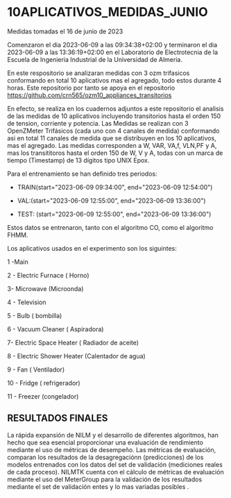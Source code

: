 # 10APLICATIVOS_MEDIDAS_JUNIO
Medidas tomadas el 16 de junio de 2023 

Comenzaron el dia 2023-06-09 a las 09:34:38+02:00 y terminaron el dia 2023-06-09  a las 13:36:19+02:00 en el Laboratorio de Electrotecnia de la  Escuela de Ingenieria Industrial de la Universidad de Almeria.

En este respositorio se analizaran medidas con 3 ozm  trifasicos conformando en total  10 aplicativos  mas el agregado, todo estos durante 4 horas. Este repositorio por tanto se apoya en el repositorio https://github.com/crn565/ozm10_appliances_transitorios

En efecto, se realiza  en los cuadernos adjuntos a este repositorio el analisis de las medidas de 10 aplicativos incluyendo transitorios  hasta el orden 150 de tension, corriente y potencia. Las Medidas  se realizan con 3  OpenZMeter  Trifásicos  (cada uno con 4 canales de medida)  conformando asi en total  11 canales de medida  que se distribuyen en los 10 aplicativos, mas el agregado. Las medidas corresponden a W, VAR, VA,f, VLN,PF y A, mas los transititoros  hasta el orden 150 de W, V y A,   todas con un marca de tiempo (Timestamp) de 13 dígitos tipo UNIX Epox.


  
  
Para el  entrenamiento se  han definido tres periodos:

 - TRAIN(start="2023-06-09 09:34:00", end="2023-06-09 12:54:00")


 - VAL:(start="2023-06-09 12:55:00", end="2023-06-09 13:36:00")
 
 - TEST: (start="2023-06-09 12:55:00", end="2023-06-09 13:36:00")
 

Estos datos se entrenaron, tanto con el algoritmo CO, como el algoritmo FHMM.


Los aplicativos  usados en el experimento son los siguintes:

 1 -Main
 
2 - Electric Furnace ( Horno)

3- Microwave (Microonda)

4 - Television

5 - Bulb ( bombilla)

6 - Vacuum Cleaner ( Aspiradora)

7- Electric Space Heater ( Radiador de aceite)

8 - Electric Shower Heater  (Calentador de agua)

9 - Fan  ( Ventilador)

10 - Fridge  ( refrigerador)

11 -  Freezer (congelador)



## RESULTADOS FINALES
La rápida expansión de NILM y el desarrollo de diferentes algoritmos, han hecho que sea esencial proporcionar una evaluación de rendimiento mediante el uso de métricas de desempeño. Las métricas de evaluación, comparan los resultados de la desagregaciónn (predicciones) de los modelos entrenados con los datos del set de validación (mediciones reales de cada proceso). NILMTK cuenta con el cálculo de métricas de evaluación mediante el uso del MeterGroup para la validación de los resultados mediante el set de validación entes y lo mas variadas posibles . 

